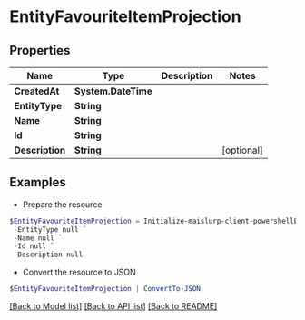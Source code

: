 # EntityFavouriteItemProjection
## Properties

Name | Type | Description | Notes
------------ | ------------- | ------------- | -------------
**CreatedAt** | **System.DateTime** |  | 
**EntityType** | **String** |  | 
**Name** | **String** |  | 
**Id** | **String** |  | 
**Description** | **String** |  | [optional] 

## Examples

- Prepare the resource
```powershell
$EntityFavouriteItemProjection = Initialize-maislurp-client-powershellEntityFavouriteItemProjection  -CreatedAt null `
 -EntityType null `
 -Name null `
 -Id null `
 -Description null
```

- Convert the resource to JSON
```powershell
$EntityFavouriteItemProjection | ConvertTo-JSON
```

[[Back to Model list]](../README#documentation-for-models) [[Back to API list]](../README#documentation-for-api-endpoints) [[Back to README]](../README)

